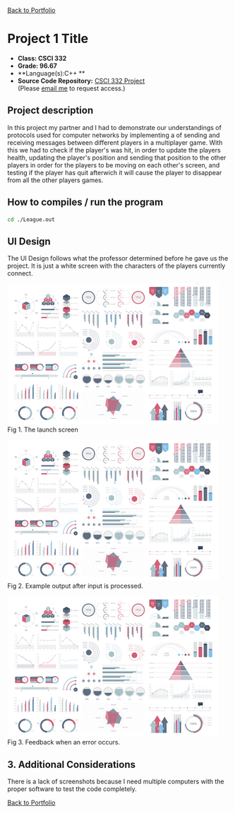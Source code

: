 [Back to Portfolio](./)

Project 1 Title
===============

-   **Class: CSCI 332** 
-   **Grade: 96.67**
-   **Language(s):C++ **
-   **Source Code Repository:** [CSCI 332 Project](https://github.com/tjramsey/CSCI-332-Project/)  
    (Please [email me](mailto:tjramsey@csustudent.net?subject=GitHub%20Access) to request access.)

## Project description

In this project my partner and I had to demonstrate our understandings of protocols used for computer networks by implementing a of sending and receiving messages between different players in a multiplayer game. With this we had to check if the player's was hit, in order to update the players health, updating the player's position and sending that position to the other players in order for the players to be moving on each other's screen, and testing if the player has quit afterwich it will cause the player to disappear from all the other players games.

## How to compiles / run the program

```bash
cd ./League.out
```

## UI Design

The UI Design follows what the professor determined before he gave us the project. It is just a white screen with the characters of the players currently connect.

![screenshot](images/dummy_thumbnail.jpg)
Fig 1. The launch screen

![screenshot](images/dummy_thumbnail.jpg)
Fig 2. Example output after input is processed.

![screenshot](images/dummy_thumbnail.jpg)
Fig 3. Feedback when an error occurs.

## 3. Additional Considerations

There is a lack of screenshots because I need multiple computers with the proper software to test the code completely. 


[Back to Portfolio](./)
